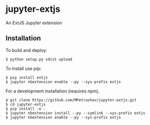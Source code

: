 jupyter-extjs
===============================

An ExtJS Jupyter extension

Installation
------------
To build and deploy:

    $ python setup.py sdist upload

To install use pip:

    $ pip install extjs
    $ jupyter nbextension enable --py --sys-prefix extjs

For a development installation (requires npm),

    $ git clone https://github.com/MPetrashev/jupyter-extjs.git
    $ cd jupyter-extjs
    $ pip install -e .
    $ jupyter nbextension install --py --symlink --sys-prefix extjs
    $ jupyter nbextension enable --py --sys-prefix extjs
